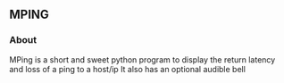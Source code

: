 <H2> MPING </H2>

<h3> About </h3> 
MPing is a short and sweet python program to display the return latency and loss of a ping to a host/ip 
It also has an optional audible bell 

